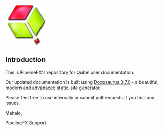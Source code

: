 <p align="left">
  <img src="my-website/static/img/QubeLogo.png">
</p>


Introduction
------------
This is PipeineFX's repository for Qube! user documentation.

Our updated documentation is built using [Docusaurus 3.7.0](https://docusaurus.io/) - a beautiful, modern and advanaced static-site generator.

Please feel free to use internally or submit pull requests if you find any issues.

Mahalo,

PipelineFX Support
